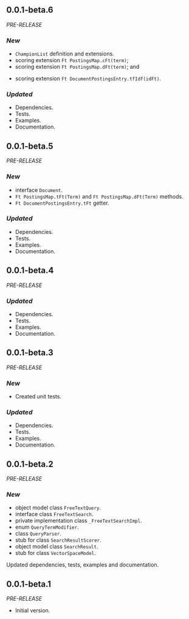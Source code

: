 <!-- 
BSD 3-Clause License
Copyright (c) 2022, GM Consult Pty Ltd
All rights reserved. 
-->

## 0.0.1-beta.6
*PRE-RELEASE*

### *New*
* `ChampionList` definition and extensions.
* scoring extension `Ft PostingsMap.cFt(term)`;
* scoring extension `Ft PostingsMap.dFt(term)`; and
- scoring extension `Ft DocumentPostingsEntry.tfIdf(idFt)`.

### *Updated*
* Dependencies.
* Tests.
* Examples.
* Documentation.  

## 0.0.1-beta.5
*PRE-RELEASE*

### *New*
* interface `Document`.
* `Ft PostingsMap.tFt(Term)` and `Ft PostingsMap.dFt(Term)` methods.
* `Ft DocumentPostingsEntry.tFt` getter.

### *Updated*
* Dependencies.
* Tests.
* Examples.
* Documentation.  

## 0.0.1-beta.4
*PRE-RELEASE*

### *Updated*
* Dependencies.
* Tests.
* Examples.
* Documentation.  


## 0.0.1-beta.3
*PRE-RELEASE*

### *New*
* Created unit tests.

### *Updated*
* Dependencies.
* Tests.
* Examples.
* Documentation.  

## 0.0.1-beta.2
*PRE-RELEASE*

### *New*
* object model class `FreeTextQuery`.
* interface class `FreeTextSearch`.
* private implementation class `_FreeTextSearchImpl`.
* enum `QueryTermModifier`.
* class `QueryParser`.
* stub for class `SearchResultScorer`.
* object model class `SearchResult`.
* stub for class `VectorSpaceModel`.

Updated dependencies, tests, examples and documentation.

## 0.0.1-beta.1
*PRE-RELEASE*

* Initial version.